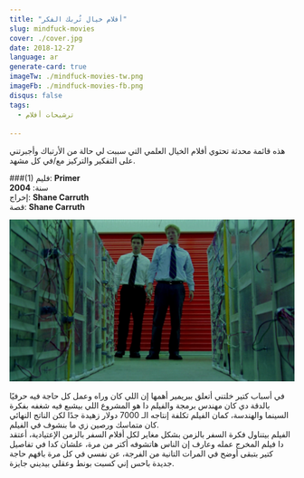 ```yaml
---
title: "أفلام خيال تُربك الفكر"
slug: mindfuck-movies
cover: ./cover.jpg
date: 2018-12-27
language: ar
generate-card: true
imageTw: ./mindfuck-movies-tw.png
imageFb: ./mindfuck-movies-fb.png
disqus: false
tags:
  - ترشيحات أفلام

---
```

هذه قائمة محدثة تحتوي أفلام الخيال العلمي التي سببت لي حالة من الأرتباك وأجبرتني على التفكير والتركيز مع/في كل مشهد.
<!-- end -->

###(1)
فليم: **Primer**<br>
سنة: **2004**<br>
إخراج: **Shane Carruth**<br>
قصة: **Shane Carruth**<br>

![primer](./primer.png)

في أسباب كتير خلتني أتعلق ببريمير أهمها إن اللي كان وراه وعمل كل حاجة فيه حرفيًا بالدقة دي كان مهندس برمجة والفيلم دا هو المشروع اللي بيشبع فيه شغفه بفكرة السينما والهندسة، كمان الفيلم تكلفة إنتاجه الـ 7000 دولار زهيدة جدًا لكن الناتج النهائي كان متماسك ورصين زي ما بنشوف في الفيلم.<br>
الفيلم بيتناول فكرة السفر بالزمن بشكل مغاير لكل أفلام السفر بالزمن الإعتيادية، أعتقد دا فيلم المخرج عمله وعارف إن الناس هاتشوفه أكتر من مرة، علشان كدا في تفاصيل كتير بتبقى أوضح في المرات التانية من الفرجة، عن نفسي في كل مرة بافهم حاجة جديدة باحس إني كسبت بونط وعقلي بيديني جايزة.

